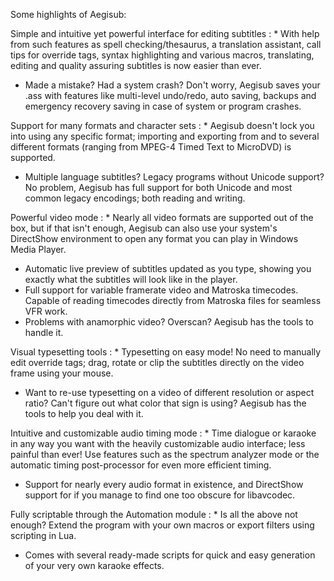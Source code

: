 Some highlights of Aegisub:

Simple and intuitive yet powerful interface for editing subtitles
: * With help from such features as spell checking/thesaurus, a translation assistant, call tips for override tags, syntax highlighting and various macros, translating, editing and quality assuring subtitles is now easier than ever.
  * Made a mistake? Had a system crash? Don't worry, Aegisub saves your .ass with features like multi-level undo/redo, auto saving, backups and emergency recovery saving in case of system or program crashes.

Support for many formats and character sets
:  * Aegisub doesn't lock you into using any specific format; importing and exporting from and to several different formats (ranging from MPEG-4 Timed Text to MicroDVD) is supported.
   * Multiple language subtitles? Legacy programs without Unicode support? No problem, Aegisub has full support for both Unicode and most common legacy encodings; both reading and writing.

Powerful video mode
: * Nearly all video formats are supported out of the box, but if that isn't enough, Aegisub can also use your system's DirectShow environment to open any format you can play in Windows Media Player.
  * Automatic live preview of subtitles updated as you type, showing you exactly what the subtitles will look like in the player.
  * Full support for variable framerate video and Matroska timecodes. Capable of reading timecodes directly from Matroska files for seamless VFR work.
  * Problems with anamorphic video? Overscan? Aegisub has the tools to handle it.

Visual typesetting tools
: * Typesetting on easy mode! No need to manually edit override tags; drag, rotate or clip the subtitles directly on the video frame using your mouse.
  * Want to re-use typesetting on a video of different resolution or aspect ratio? Can't figure out what color that sign is using? Aegisub has the tools to help you deal with it.

Intuitive and customizable audio timing mode
: * Time dialogue or karaoke in any way you want with the heavily customizable audio interface; less painful than ever! Use features such as the spectrum analyzer mode or the automatic timing post-processor for even more efficient timing.
  * Support for nearly every audio format in existence, and DirectShow support for if you manage to find one too obscure for libavcodec.

Fully scriptable through the Automation module
: * Is all the above not enough? Extend the program with your own macros or export filters using scripting in Lua.
  * Comes with several ready-made scripts for quick and easy generation of your very own karaoke effects.

